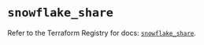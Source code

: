 # `snowflake_share`

Refer to the Terraform Registry for docs: [`snowflake_share`](https://registry.terraform.io/providers/snowflakedb/snowflake/2.5.0/docs/resources/share).
